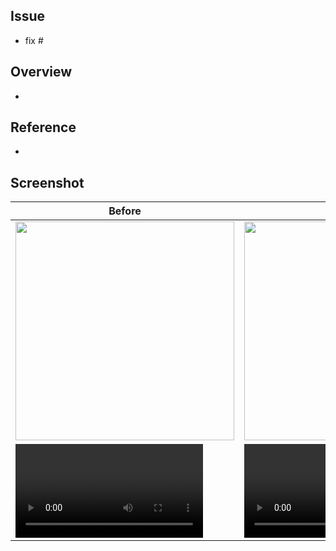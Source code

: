 ## Issue
- fix #

## Overview
- 

## Reference
-

## Screenshot
|Before|After|
|---|---|
|<img src="" width="350">|<img src="" width="350">|
|<video src="">|<video src="">|
